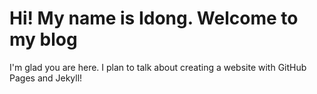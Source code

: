 # Hi! My name is Idong. Welcome to my blog

I'm glad you are here. I plan to talk about creating a website with GitHub Pages and Jekyll!
